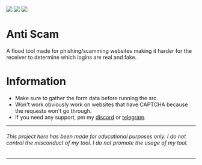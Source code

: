 ![](https://img.shields.io/github/watchers/qro/anti-scam?style=social) ![](https://img.shields.io/github/stars/qro/anti-scam?style=social) ![](https://img.shields.io/github/forks/qro/anti-scam?style=social)

# Anti Scam
A flood tool made for phishing/scamming websites making it harder for the receiver to determine which logins are real and fake.

# Information
- Make sure to gather the form data before running the src. 
- Won't work obviously work on websites that have CAPTCHA because the requests won't go through.
- If you need any support, pm my <a href="https://discord.com/users/630087545312509963">discord</a> or <a href="https://t.me/qro86">telegram</a>.

---
###### This project here has been made for educational purposes only. I do not control the misconduct of my tool. I do not promote the usage of my tool.
---
